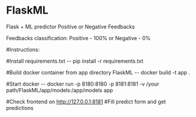 # FlaskML
Flask + ML predictor Positive or Negative Feedbacks


Feedbacks classification: Positive - 100% or Negative - 0%

#Instructions:

#Install requirements.txt
-- pip install -r requirements.txt

#Build docker container from app directory FlaskML 
-- docker build -t app .

#Start docker
-- docker run -p 8180:8180 -p 8181:8181 -v /your path/FlaskML/app/models:/app/models app

#Check frontend on http://127.0.0.1:8181
#Fill predict form and get predictions
